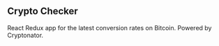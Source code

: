 ## Crypto Checker


React Redux app for the latest conversion rates on Bitcoin. Powered by Cryptonator.
